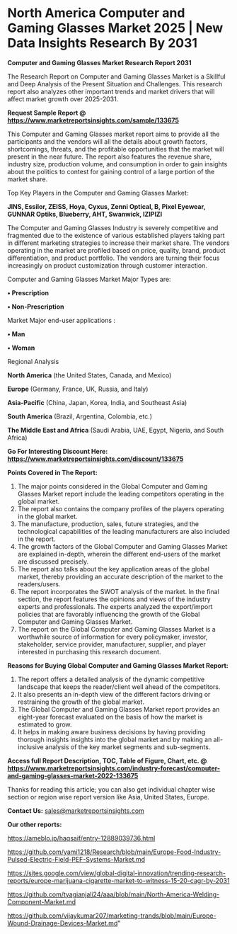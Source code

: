 # North America Computer and Gaming Glasses Market 2025 | New Data Insights Research By 2031

<strong>Computer and Gaming Glasses Market Research Report 2031</strong>

The Research Report on Computer and Gaming Glasses Market is a Skillful and Deep Analysis of the Present Situation and Challenges. This research report also analyzes other important trends and market drivers that will affect market growth over 2025-2031.

<strong>Request Sample Report @ <a href=https://www.marketreportsinsights.com/sample/133675>https://www.marketreportsinsights.com/sample/133675</a></strong>

This Computer and Gaming Glasses market report aims to provide all the participants and the vendors will all the details about growth factors, shortcomings, threats, and the profitable opportunities that the market will present in the near future. The report also features the revenue share, industry size, production volume, and consumption in order to gain insights about the politics to contest for gaining control of a large portion of the market share.

Top Key Players in the Computer and Gaming Glasses Market:

<strong>JINS, Essilor, ZEISS, Hoya, Cyxus, Zenni Optical, B, Pixel Eyewear, GUNNAR Optiks, Blueberry, AHT, Swanwick, IZIPIZI</strong>

The Computer and Gaming Glasses Industry is severely competitive and fragmented due to the existence of various established players taking part in different marketing strategies to increase their market share. The vendors operating in the market are profiled based on price, quality, brand, product differentiation, and product portfolio. The vendors are turning their focus increasingly on product customization through customer interaction.

Computer and Gaming Glasses Market Major Types are:

<strong>• Prescription

• Non-Prescription</strong>

Market Major end-user applications :

<strong>• Man

• Woman</strong>

Regional Analysis

</u><strong><b>North America</b></strong> (the United States, Canada, and Mexico)

<strong><b>Europe </b></strong>(Germany, France, UK, Russia, and Italy)

<strong><b>Asia-Pacific</b></strong> (China, Japan, Korea, India, and Southeast Asia)

<strong><b>South America</b></strong> (Brazil, Argentina, Colombia, etc.)

<strong><b>The Middle East and Africa</b></strong> (Saudi Arabia, UAE, Egypt, Nigeria, and South Africa)

<strong>Go For Interesting Discount Here: <a href=https://www.marketreportsinsights.com/discount/133675>https://www.marketreportsinsights.com/discount/133675</a></strong>

<strong>Points Covered in The Report:</strong>
<ol>
  <li>The major points considered in the Global Computer and Gaming Glasses Market report include the leading competitors operating in the global market.</li>
  <li>The report also contains the company profiles of the players operating in the global market.</li>
  <li>The manufacture, production, sales, future strategies, and the technological capabilities of the leading manufacturers are also included in the report.</li>
  <li>The growth factors of the Global Computer and Gaming Glasses Market are explained in-depth, wherein the different end-users of the market are discussed precisely.</li>
  <li>The report also talks about the key application areas of the global market, thereby providing an accurate description of the market to the readers/users.</li>
  <li>The report incorporates the SWOT analysis of the market. In the final section, the report features the opinions and views of the industry experts and professionals. The experts analyzed the export/import policies that are favorably influencing the growth of the Global Computer and Gaming Glasses Market.</li>
  <li>The report on the Global Computer and Gaming Glasses Market is a worthwhile source of information for every policymaker, investor, stakeholder, service provider, manufacturer, supplier, and player interested in purchasing this research document.</li>
</ol>
<strong>Reasons for Buying Global Computer and Gaming Glasses Market Report:</strong>

<ol>
  <li>The report offers a detailed analysis of the dynamic competitive landscape that keeps the reader/client well ahead of the competitors.</li>
  <li>It also presents an in-depth view of the different factors driving or restraining the growth of the global market.</li>
  <li>The Global Computer and Gaming Glasses Market report provides an eight-year forecast evaluated on the basis of how the market is estimated to grow.</li>
  <li>It helps in making aware business decisions by having providing thorough insights insights into the global market and by making an all-inclusive analysis of the key market segments and sub-segments.</li>
</ol>
<strong>Access full Report Description, TOC, Table of Figure, Chart, etc. @ <a href=https://www.marketreportsinsights.com/industry-forecast/computer-and-gaming-glasses-market-2022-133675>https://www.marketreportsinsights.com/industry-forecast/computer-and-gaming-glasses-market-2022-133675</a></strong>


Thanks for reading this article; you can also get individual chapter wise section or region wise report version like Asia, United States, Europe.

<strong>Contact Us:</strong>
sales@marketreportsinsights.com

<strong>Our other reports:</strong>

<a href=https://ameblo.jp/haqsaif/entry-12889039736.html>https://ameblo.jp/haqsaif/entry-12889039736.html</a>

<a href=https://github.com/yami1218/Research/blob/main/Europe-Food-Industry-Pulsed-Electric-Field-PEF-Systems-Market.md>https://github.com/yami1218/Research/blob/main/Europe-Food-Industry-Pulsed-Electric-Field-PEF-Systems-Market.md</a>

<a href=https://sites.google.com/view/global-digital-innovation/trending-research-reports/europe-marijuana-cigarette-market-to-witness-15-20-cagr-by-2031>https://sites.google.com/view/global-digital-innovation/trending-research-reports/europe-marijuana-cigarette-market-to-witness-15-20-cagr-by-2031</a>

<a href=https://github.com/tyagianjali24/aaa/blob/main/North-America-Welding-Component-Market.md>https://github.com/tyagianjali24/aaa/blob/main/North-America-Welding-Component-Market.md</a>

<a href=https://github.com/vijaykumar207/marketing-trands/blob/main/Europe-Wound-Drainage-Devices-Market.md>https://github.com/vijaykumar207/marketing-trands/blob/main/Europe-Wound-Drainage-Devices-Market.md</a>"
